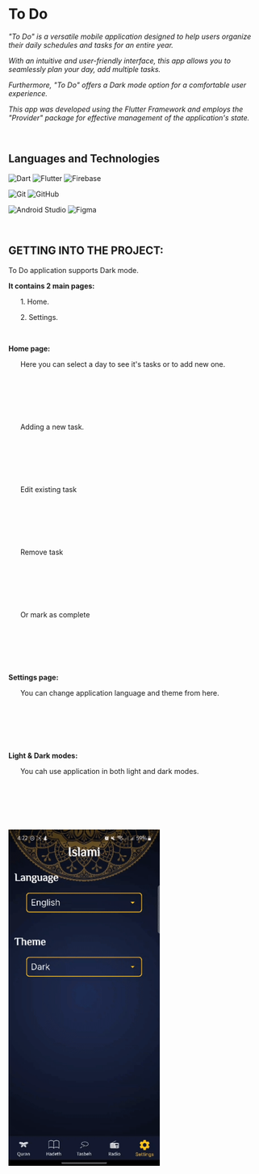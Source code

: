 # To Do
*"To Do" is a versatile mobile application designed to help users organize their daily schedules and tasks for an entire year.*

*With an intuitive and user-friendly interface, this app allows you to seamlessly plan your day, add multiple tasks.*

*Furthermore, "To Do" offers a Dark mode option for a comfortable user experience.*

*This app was developed using the Flutter Framework and employs the "Provider" package for effective management of the application's state.*

&nbsp;

## Languages and Technologies
![Dart](https://img.shields.io/badge/dart-%230175C2.svg?style=for-the-badge&logo=dart&logoColor=white)
![Flutter](https://img.shields.io/badge/Flutter-%2302569B.svg?style=for-the-badge&logo=Flutter&logoColor=white)
![Firebase](https://img.shields.io/badge/firebase-%23039BE5.svg?style=for-the-badge&logo=firebase)

![Git](https://img.shields.io/badge/git-%23F05033.svg?style=for-the-badge&logo=git&logoColor=white)
![GitHub](https://img.shields.io/badge/github-%23121011.svg?style=for-the-badge&logo=github&logoColor=white)

![Android Studio](https://img.shields.io/badge/Android%20Studio-3DDC84.svg?style=for-the-badge&logo=android-studio&logoColor=white)
![Figma](https://img.shields.io/badge/figma-%23F24E1E.svg?style=for-the-badge&logo=figma&logoColor=white)

&nbsp;

## GETTING INTO THE PROJECT:
To Do application supports Dark mode.

**It contains 2 main pages:**

&nbsp; &nbsp; &nbsp; 1. Home.

&nbsp; &nbsp; &nbsp; 2. Settings.

&nbsp;

**Home page:**

&nbsp; &nbsp; &nbsp; Here you can select a day to see it's tasks or to add new one.

&nbsp;

<!-- <img src="https://github.com/bstawy/Islami/blob/master/screenshots/QuranTab.gif" width="300" /> -->

&nbsp;


&nbsp;

&nbsp; &nbsp; &nbsp; Adding a new task.

&nbsp;

<!-- <img src="https://github.com/bstawy/Islami/blob/master/screenshots/HadethTab.gif" width="300" /> -->

&nbsp;


&nbsp;

&nbsp; &nbsp; &nbsp; Edit existing task

&nbsp;

<!-- <img src="https://github.com/bstawy/Islami/blob/master/screenshots/HadethTab.gif" width="300" /> -->

&nbsp;


&nbsp;

&nbsp; &nbsp; &nbsp; Remove task 

&nbsp;

<!-- <img src="https://github.com/bstawy/Islami/blob/master/screenshots/HadethTab.gif" width="300" /> -->

&nbsp;


&nbsp;

&nbsp; &nbsp; &nbsp; Or mark as complete

&nbsp;

<!-- <img src="https://github.com/bstawy/Islami/blob/master/screenshots/HadethTab.gif" width="300" /> -->

&nbsp;


&nbsp;

**Settings page:**

&nbsp; &nbsp; &nbsp; You can change application language and theme from here.

&nbsp;

<!-- <img src="https://github.com/bstawy/Islami/blob/master/screenshots/HadethTab.gif" width="300" /> -->

&nbsp;


&nbsp;

**Light & Dark modes:**

&nbsp; &nbsp; &nbsp; You cah use application in both light and dark modes.

&nbsp;

<!-- <img src="https://github.com/bstawy/Islami/blob/master/screenshots/HadethTab.gif" width="300" /> -->

&nbsp;


&nbsp;
<!-- 
**Multi language:**

&nbsp; &nbsp; &nbsp; Application supports English and Arabic languages but only in tabs. Sura verses and hadeth content are in Arabic language.

&nbsp;
-->
<img src="https://github.com/bstawy/Islami/blob/master/screenshots/ArabicLanguage.gif" width="300" />
<!-- ![image](screenshots/QuranTab.gif =250x250) -->

&nbsp;

